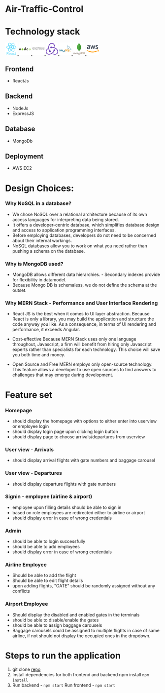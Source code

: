 # Air-Traffic-Control

# Technology stack
<p align="left"> 
  <a href="https://reactjs.org/" target="_blank" rel="noreferrer"> <img src="https://raw.githubusercontent.com/devicons/devicon/master/icons/react/react-original-wordmark.svg" alt="react" width="40" height="40"/> </a> <a href="https://nodejs.org" target="_blank" rel="noreferrer"> <img src="https://raw.githubusercontent.com/devicons/devicon/master/icons/nodejs/nodejs-original-wordmark.svg" alt="nodejs" width="40" height="40"/> </a> <a href="https://expressjs.com" target="_blank" rel="noreferrer"> <img src="https://raw.githubusercontent.com/devicons/devicon/master/icons/express/express-original-wordmark.svg" alt="express" width="40" height="40"/> </a> <a href="https://redux.js.org" target="_blank" rel="noreferrer"> <img src="https://raw.githubusercontent.com/devicons/devicon/master/icons/redux/redux-original.svg" alt="redux" width="40" height="40"/> </a> <a href="https://www.mysql.com/" target="_blank" rel="noreferrer"> <img src="https://raw.githubusercontent.com/devicons/devicon/master/icons/mysql/mysql-original-wordmark.svg" alt="mysql" width="40" height="40"/> </a> <a href="https://www.mongodb.com/" target="_blank" rel="noreferrer"> <img src="https://raw.githubusercontent.com/devicons/devicon/master/icons/mongodb/mongodb-original-wordmark.svg" alt="mongodb" width="40" height="40"/> </a> <a href="https://aws.amazon.com" target="_blank" rel="noreferrer"> <img src="https://raw.githubusercontent.com/devicons/devicon/master/icons/amazonwebservices/amazonwebservices-original-wordmark.svg" alt="aws" width="40" height="40"/> </a> 
</p>

## Frontend

- ReactJs

## Backend

- NodeJs
- ExpressJS

## Database

- MongoDb

## Deployment

- AWS EC2

# Design Choices:

### Why NoSQL in a database?

- We chose NoSQL over a relational architecture because of its own access languages for interpreting data being stored.
- It offers a developer-centric database, which simplifies database design and access to application programming interfaces.
- Before employing databases, developers do not need to be concerned about their internal workings.
- NoSQL databases allow you to work on what you need rather than pushing a schema on the database.

### Why is MongoDB used?

- MongoDB allows different data hierarchies. - Secondary indexes provide for flexibility in datamodel.
- Because Mongo DB is schemaless, we do not define the schema at the outset.

### Why MERN Stack - Performance and User Interface Rendering
- React JS is the best when it comes to UI layer abstraction. Because React is only a library, you may build the application and structure the code anyway you like. As a consequence, in terms of UI rendering and performance, it exceeds Angular.

- Cost-effective
Because MERN Stack uses only one language throughout, Javascript, a firm will benefit from hiring only Javascript experts rather than specialists for each technology. This choice will save you both time and money.

- Open Source and Free
MERN employs only open-source technology. This feature allows a developer to use open sources to find answers to challenges that may emerge during development.

# Feature set

### Homepage
- should display the homepage with options to either enter into userview or employee login
- should display login page upon clicking login button
- should display page to choose arrivals/departures from userview
### User view - Arrivals
- should display arrival flights with gate numbers and baggage carousel
### User view - Departures
- should display departure flights with gate numbers
### Signin - employee (airline & airport)
- employee upon filling details should be able to sign in
- based on role employees are redirected either to airline or airport
- should display error in case of wrong credentials
### Admin 
- should be able to login successfully
- should be able to add employees
- should display error in case of wrong credentials
### Airline Employee
- Should be able to add the flight
- Should be able to edit flight details
- upon adding flights, "GATE" should be randomly assigned without any conflicts
### Airport Employee
- Should display the disabled and enabled gates in the terminals
- should be able to disable/enable the gates
- should be able to assign baggage carousels 
- Baggage carousels could be assigned to multiple flights in case of same airline, if not should not display the occupied ones in the dropdown.

# Steps to run the application
1. git clone [repo](https://github.com/paavamaani/Airline-Traffic-Control.git)
2. Install dependencies for both frontend and backend npm install ```npm install```
3. Run backend - ```npm start``` 
   Run frontend - ```npm start```
